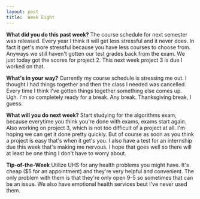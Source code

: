 ```yaml
---
layout: post
title:  Week Eight
---
```


**What did you do this past week?**
The course schedule for next semester was released. Every year I think it will get less stressful and it never does. In fact it get's more stressful because you have less courses to choose from. Anyways we still haven't gotten our test grades back from the exam. We just today got the scores for project 2. This next week project 3 is due I worked on that.

**What's in your way?**
Currently my course schedule is stressing me out. I thought I had things together and then the class I needed was cancelled. Every time I think I've gotten things together something else comes up. Ugh. I'm so completely ready for a break. Any break. Thanksgiving break, I guess.

**What will you do next week?**
Start studying for the algorithms exam, because everytime you think you're done with exams, exams start again. Also working on project 3, which is not too difficult of a project at all. I'm hoping we can get it done pretty quickly. But of course as soon as you think a project is easy that's when it get's you. I also have a test for an internship due this week that's making me nervous. I hope that goes well so there will at least be one thing I don't have to worry about.

**Tip-of-the-Week**
Utilize UHS for any health problems you might have. It's cheap ($5 for an appointment) and they're very helpful and convenient. The only problem with them is that they're only open 9-5 so sometimes that can be an issue. We also have emotional health services beut I've never used them.
